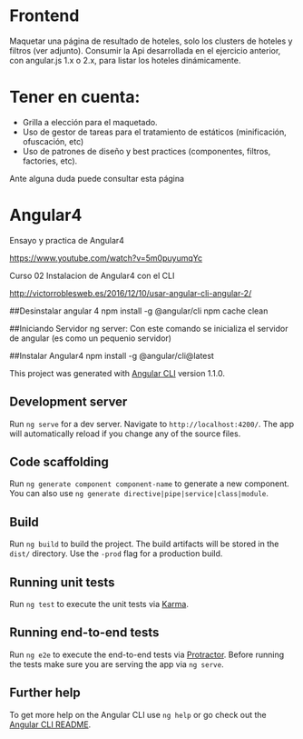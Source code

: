 
# Frontend
Maquetar una página de resultado de hoteles, solo los clusters de hoteles y filtros (ver adjunto). 
Consumir la Api desarrollada en el ejercicio anterior, con angular.js 1.x o 2.x, para listar los hoteles dinámicamente. 

# Tener en cuenta:
- Grilla a elección para el maquetado.
- Uso de gestor de tareas para el tratamiento de estáticos (minificación, ofuscación, etc)
- Uso de patrones de diseño y best practices (componentes, filtros, factories, etc).


Ante alguna duda puede consultar esta página 


# Angular4
Ensayo y practica de Angular4

https://www.youtube.com/watch?v=5m0puyumqYc

Curso 02
Instalacion de Angular4 con el CLI

http://victorroblesweb.es/2016/12/10/usar-angular-cli-angular-2/

##Desinstalar angular 4
npm install -g @angular/cli
npm cache clean

##Iniciando Servidor
ng server:
Con este comando se inicializa el servidor de angular (es como un pequenio servidor)


##Instalar Angular4
npm install -g @angular/cli@latest

This project was generated with [Angular CLI](https://github.com/angular/angular-cli) version 1.1.0.

## Development server

Run `ng serve` for a dev server. Navigate to `http://localhost:4200/`. The app will automatically reload if you change any of the source files.

## Code scaffolding

Run `ng generate component component-name` to generate a new component. You can also use `ng generate directive|pipe|service|class|module`.

## Build

Run `ng build` to build the project. The build artifacts will be stored in the `dist/` directory. Use the `-prod` flag for a production build.

## Running unit tests

Run `ng test` to execute the unit tests via [Karma](https://karma-runner.github.io).

## Running end-to-end tests

Run `ng e2e` to execute the end-to-end tests via [Protractor](http://www.protractortest.org/).
Before running the tests make sure you are serving the app via `ng serve`.

## Further help

To get more help on the Angular CLI use `ng help` or go check out the [Angular CLI README](https://github.com/angular/angular-cli/blob/master/README.md).
